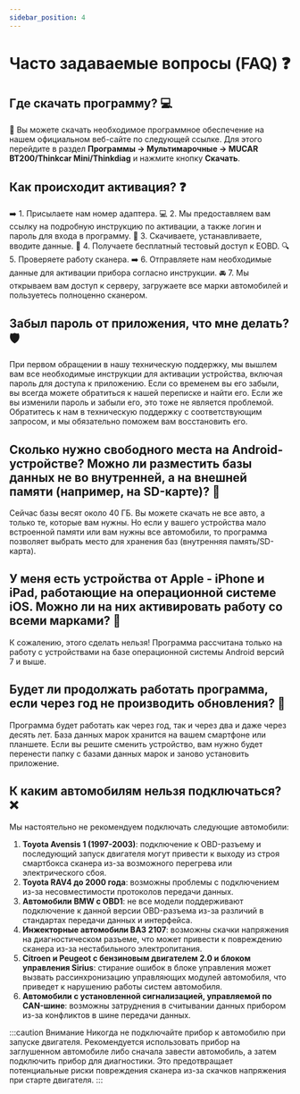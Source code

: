 ```yaml
---
sidebar_position: 4
---
```


# Часто задаваемые вопросы (FAQ) ❓

## Где скачать программу? 💻

🔗 Вы можете скачать необходимое программное обеспечение на нашем официальном веб-сайте по следующей ссылке. Для этого перейдите в раздел **Программы -> Мультимарочные -> MUCAR BT200/Thinkcar Mini/Thinkdiag** и нажмите кнопку **Скачать**.

## Как происходит активация? ❓

➡️ 1. Присылаете нам номер адаптера.
💻 2. Мы предоставляем вам ссылку на подробную инструкцию по активации, а также логин и пароль для входа в программу.
💾 3. Скачиваете, устанавливаете, вводите данные.
🚗 4. Получаете бесплатный тестовый доступ к EOBD.
🔍 5. Проверяете работу сканера.
➡️ 6. Отправляете нам необходимые данные для активации прибора согласно инструкции.
🚘 7. Мы открываем вам доступ к серверу, загружаете все марки автомобилей и пользуетесь полноценно сканером.

## Забыл пароль от приложения, что мне делать? 🛡️

При первом обращении в нашу техническую поддержку, мы вышлем вам все необходимые инструкции для активации устройства, включая пароль для доступа к приложению. Если со временем вы его забыли, вы всегда можете обратиться к нашей переписке и найти его. Если же вы изменили пароль и забыли его, это тоже не является проблемой. Обратитесь к нам в техническую поддержку с соответствующим запросом, и мы обязательно поможем вам восстановить его.

## Сколько нужно свободного места на Android-устройстве? Можно ли разместить базы данных не во внутренней, а на внешней памяти (например, на SD-карте)? 💾

Сейчас базы весят около 40 ГБ. Вы можете скачать не все авто, а только те, которые вам нужны. Но если у вашего устройства мало встроенной памяти или вам нужны все автомобили, то программа позволяет выбрать место для хранения баз (внутренняя память/SD-карта).

## У меня есть устройства от Apple - iPhone и iPad, работающие на операционной системе iOS. Можно ли на них активировать работу со всеми марками? 🍏

К сожалению, этого сделать нельзя! Программа рассчитана только на работу с устройствами на базе операционной системы Android версий 7 и выше.

## Будет ли продолжать работать программа, если через год не производить обновления? 🔄

Программа будет работать как через год, так и через два и даже через десять лет. База данных марок хранится на вашем смартфоне или планшете. Если вы решите сменить устройство, вам нужно будет перенести папку с базами данных марок и заново установить приложение.

## К каким автомобилям нельзя подключаться? ❌

Мы настоятельно не рекомендуем подключать следующие автомобили:

1. **Toyota Avensis 1 (1997-2003)**: подключение к OBD-разъему и последующий запуск двигателя могут привести к выходу из строя смартбокса сканера из-за возможного перегрева или электрического сбоя.
2. **Toyota RAV4 до 2000 года**: возможны проблемы с подключением из-за несовместимости протоколов передачи данных.
3. **Автомобили BMW с OBD1**: не все модели поддерживают подключение к данной версии OBD-разъема из-за различий в стандартах передачи данных и интерфейса.
4. **Инжекторные автомобили ВАЗ 2107**: возможны скачки напряжения на диагностическом разъеме, что может привести к повреждению сканера из-за нестабильного электропитания.
5. **Citroen и Peugeot с бензиновым двигателем 2.0 и блоком управления Sirius**: стирание ошибок в блоке управления может вызвать рассинхронизацию управляющих модулей автомобиля, что приведет к нарушению работы систем автомобиля.
6. **Автомобили с установленной сигнализацией, управляемой по CAN-шине**: возможны затруднения в считывании данных прибором из-за конфликтов в шине передачи данных.

:::caution Внимание
Никогда не подключайте прибор к автомобилю при запуске двигателя. Рекомендуется использовать прибор на заглушенном автомобиле либо сначала завести автомобиль, а затем подключить прибор для диагностики. Это предотвращает потенциальные риски повреждения сканера из-за скачков напряжения при старте двигателя.
:::
